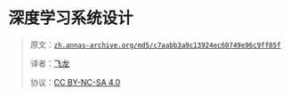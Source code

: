 # 深度学习系统设计

> 原文：[`zh.annas-archive.org/md5/c7aabb3a9c13924ec60749e96c9ff05f`](https://zh.annas-archive.org/md5/c7aabb3a9c13924ec60749e96c9ff05f)
> 
> 译者：[飞龙](https://github.com/wizardforcel)
> 
> 协议：[CC BY-NC-SA 4.0](http://creativecommons.org/licenses/by-nc-sa/4.0/)